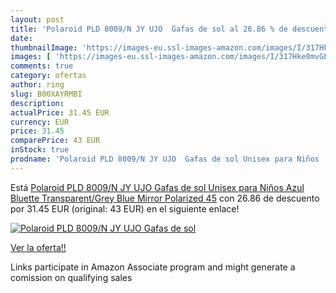 ```yaml
---
layout: post
title: 'Polaroid PLD 8009/N JY UJO  Gafas de sol al 26.86 % de descuento'
date: 
thumbnailImage: 'https://images-eu.ssl-images-amazon.com/images/I/317Hke0mvGL._SL200_.jpg'
images: [ 'https://images-eu.ssl-images-amazon.com/images/I/317Hke0mvGL._SL200_.jpg' ]
comments: true
category: ofertas
author: ring
slug: B00XAYRMBI
description:
actualPrice: 31.45 EUR
currency: EUR
price: 31.45
comparePrice: 43 EUR
inStock: true
prodname: 'Polaroid PLD 8009/N JY UJO  Gafas de sol Unisex para Niños  Azul  Bluette Transparent/Grey Blue Mirror Polarized  45'
---
```


Está [Polaroid PLD 8009/N JY UJO  Gafas de sol Unisex para Niños  Azul  Bluette Transparent/Grey Blue Mirror Polarized  45](https://www.amazon.es/dp/B00XAYRMBI/?tag=tolees-21) con 26.86 de descuento por 31.45 EUR (original: 43 EUR) en el siguiente enlace!

[![Polaroid PLD 8009/N JY UJO  Gafas de sol](https://images-eu.ssl-images-amazon.com/images/I/317Hke0mvGL._SL200_.jpg)](https://www.amazon.es/dp/B00XAYRMBI/?tag=tolees-21)

[Ver la oferta!!](https://www.amazon.es/dp/B00XAYRMBI/?tag=tolees-21)

Links participate in Amazon Associate program and might generate a comission on qualifying sales


